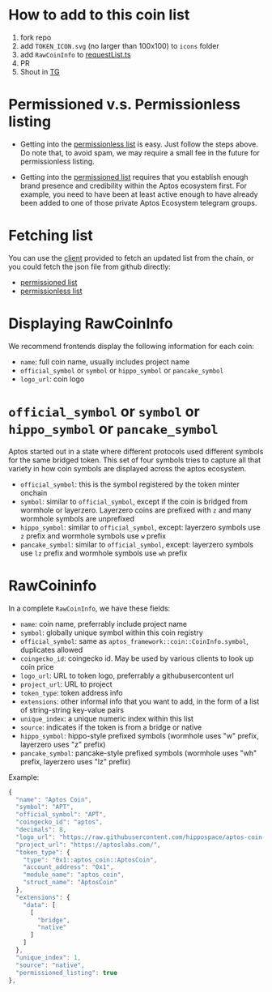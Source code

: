 
# How to add to this coin list

1. fork repo
2. add `TOKEN_ICON.svg` (no larger than 100x100) to `icons` folder
3. add `RawCoinInfo` to [requestList.ts](https://github.com/hippospace/aptos-coin-list/blob/main/src/requestList.ts)
4. PR
5. Shout in [TG](https://t.me/+LBfzjYgGlVdjN2Y1)


# Permissioned v.s. Permissionless listing

- Getting into the [permissionless list](https://github.com/hippospace/aptos-coin-list/blob/main/src/permissionless.json) 
  is easy. Just follow the steps above. Do note that, to avoid spam, we may require a small fee in the future for
  permissionless listing.

- Getting into the [permissioned list](https://github.com/hippospace/aptos-coin-list/blob/main/src/permissioned.json)
  requires that you establish enough brand presence and credibility within the Aptos ecosystem first. For example, you
  need to have been at least active enough to have already been added to one of those private Aptos Ecosystem telegram
  groups.


# Fetching list
You can use the [client](https://github.com/hippospace/aptos-coin-list/blob/main/src/client.ts) 
provided to fetch an updated list from the chain, or you could fetch the json file from github directly:
- [permissioned list](https://github.com/hippospace/aptos-coin-list/blob/main/src/permissioned.json)
- [permissionless list](https://github.com/hippospace/aptos-coin-list/blob/main/src/permissionless.json)


# Displaying RawCoinInfo
We recommend frontends display the following information for each coin:
- `name`: full coin name, usually includes project name
- `official_symbol` or `symbol` or `hippo_symbol` or `pancake_symbol`
- `logo_url`: coin logo


# `official_symbol` or `symbol` or `hippo_symbol` or `pancake_symbol`

Aptos started out in a state where different protocols used different symbols for the same bridged token. This set of
four symbols tries to capture all that variety in how coin symbols are displayed across the aptos ecosystem.
- `official_symbol`: this is the symbol registered by the token minter onchain
- `symbol`: similar to `official_symbol`, except if the coin is bridged from wormhole or layerzero. Layerzero
  coins are prefixed with `z` and many wormhole symbols are unprefixed
- `hippo_symbol`: similar to `official_symbol`, except: layerzero symbols use `z` prefix and wormhole symbols use `w` prefix
- `pancake_symbol`: similar to `official_symbol`, except: layerzero symbols use `lz` prefix and wormhole symbols use `wh` prefix


# RawCoininfo

In a complete `RawCoinInfo`, we have these fields:
- `name`: coin name, preferrably include project name
- `symbol`: globally unique symbol within this coin registry
- `official_symbol`: same as `aptos_framework::coin::CoinInfo.symbol`, duplicates allowed
- `coingecko_id`: coingecko id. May be used by various clients to look up coin price
- `logo_url`: URL to token logo, preferrably a githubusercontent url
- `project_url`: URL to project
- `token_type`: token address info
- `extensions`: other informal info that you want to add, in the form of a list of string-string key-value pairs
- `unique_index`: a unique numeric index within this list
- `source`: indicates if the token is from a bridge or native
- `hippo_symbol`: hippo-style prefixed symbols (wormhole uses "w" prefix, layerzero uses "z" prefix)
- `pancake_symbol`: pancake-style prefixed symbols (wormhole uses "wh" prefix, layerzero uses "lz" prefix)

Example:

```typescript
{
  "name": "Aptos Coin",
  "symbol": "APT",
  "official_symbol": "APT",
  "coingecko_id": "aptos",
  "decimals": 8,
  "logo_url": "https://raw.githubusercontent.com/hippospace/aptos-coin-list/main/icons/APT.webp",
  "project_url": "https://aptoslabs.com/",
  "token_type": {
    "type": "0x1::aptos_coin::AptosCoin",
    "account_address": "0x1",
    "module_name": "aptos_coin",
    "struct_name": "AptosCoin"
  },
  "extensions": {
    "data": [
      [
        "bridge",
        "native"
      ]
    ]
  },
  "unique_index": 1,
  "source": "native",
  "permissioned_listing": true
},
```

